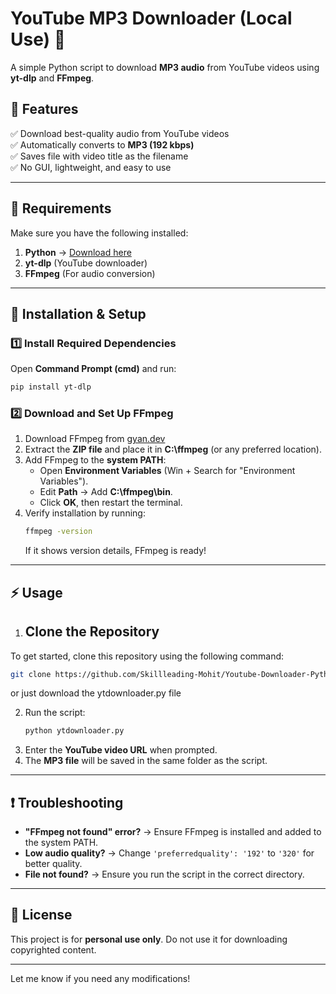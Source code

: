 # **YouTube MP3 Downloader (Local Use) 🎵**  

A simple Python script to download **MP3 audio** from YouTube videos using **yt-dlp** and **FFmpeg**.  

## **🚀 Features**  
✅ Download best-quality audio from YouTube videos  
✅ Automatically converts to **MP3 (192 kbps)**  
✅ Saves file with video title as the filename  
✅ No GUI, lightweight, and easy to use  

---

## **📌 Requirements**  
Make sure you have the following installed:  

1. **Python**  → [Download here](https://www.python.org/downloads/)  
2. **yt-dlp** (YouTube downloader)  
3. **FFmpeg** (For audio conversion)  

---

## **🔧 Installation & Setup**  

### **1️⃣ Install Required Dependencies**  
Open **Command Prompt (cmd)** and run:  

```sh
pip install yt-dlp
```

### **2️⃣ Download and Set Up FFmpeg**  
1. Download FFmpeg from [gyan.dev](https://www.gyan.dev/ffmpeg/builds/)  
2. Extract the **ZIP file** and place it in **C:\ffmpeg** (or any preferred location).  
3. Add FFmpeg to the **system PATH**:  
   - Open **Environment Variables** (Win + Search for "Environment Variables").  
   - Edit **Path** → Add **C:\ffmpeg\bin**.  
   - Click **OK**, then restart the terminal.  
4. Verify installation by running:  
   ```sh
   ffmpeg -version
   ```
   If it shows version details, FFmpeg is ready!

---

## ⚡ Usage  
1. ## Clone the Repository
To get started, clone this repository using the following command:

```sh
git clone https://github.com/Skillleading-Mohit/Youtube-Downloader-Python.git
   ```
or just download the ytdownloader.py file 

2. Run the script:  
   ```sh
   python ytdownloader.py
   ```
3. Enter the **YouTube video URL** when prompted.  
4. The **MP3 file** will be saved in the same folder as the script.  

---

## **❗ Troubleshooting**  
- **"FFmpeg not found" error?** → Ensure FFmpeg is installed and added to the system PATH.  
- **Low audio quality?** → Change `'preferredquality': '192'` to `'320'` for better quality.  
- **File not found?** → Ensure you run the script in the correct directory.  

---

## **📜 License**  
This project is for **personal use only**. Do not use it for downloading copyrighted content.  

---

Let me know if you need any modifications!
